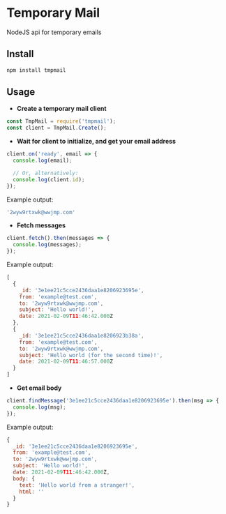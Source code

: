 # Temporary Mail
NodeJS api for temporary emails

## Install
```bash
npm install tmpmail
```

## Usage
* __Create a temporary mail client__

```js
const TmpMail = require('tmpmail');
const client = TmpMail.Create();
```

* __Wait for client to initialize, and get your email address__

```js
client.on('ready', email => {
  console.log(email);

  // Or, alternatively:
  console.log(client.id);
});
```

Example output:
```js
'2wyw9rtxwk@wwjmp.com'
```

* __Fetch messages__

```js
client.fetch().then(messages => {
  console.log(messages);
});
```

Example output:
```js
[
  {
    _id: '3e1ee21c5cce2436daa1e8206923695e',
    from: 'example@test.com',
    to: '2wyw9rtxwk@wwjmp.com',
    subject: 'Hello world!',
    date: 2021-02-09T11:46:42.000Z
  },
  {
    _id: '3e1ee21c5cce2436daa1e8206923b38a',
    from: 'example@test.com',
    to: '2wyw9rtxwk@wwjmp.com',
    subject: 'Hello world (for the second time)!',
    date: 2021-02-09T11:46:57.000Z
  }
]
```

* __Get email body__

```js
client.findMessage('3e1ee21c5cce2436daa1e8206923695e').then(msg => {
  console.log(msg);
});
```

Example output:
```js
{
  _id: '3e1ee21c5cce2436daa1e8206923695e',
  from: 'example@test.com',
  to: '2wyw9rtxwk@wwjmp.com',
  subject: 'Hello world!',
  date: 2021-02-09T11:46:42.000Z,
  body: {
    text: 'Hello world from a stranger!',
    html: ''
  }
}
```
